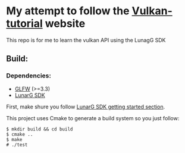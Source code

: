 # My attempt to follow the [Vulkan-tutorial](https://vulkan-tutorial.com/) website

This repo is for me to learn the vulkan API using the LunagG SDK

## Build:

### Dependencies:

* [GLFW](https://www.glfw.org/) (>=3.3)
* [LunarG SDK](https://vulkan.lunarg.com/)

First, make shure you follow [LunarG SDK getting started section](https://vulkan.lunarg.com/doc/sdk/latest/linux/getting_started.html).

This project uses Cmake to generate a build system so you just follow:

```
$ mkdir build && cd build
$ cmake ..
$ make
# ./test
```
